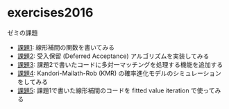 # exercises2016
ゼミの課題

* [課題1](ex01): 線形補間の関数を書いてみる
* [課題2](ex02): 受入保留 (Deferred Acceptance) アルゴリズムを実装してみる
* [課題3](ex03): 課題2で書いたコードに多対一マッチングを処理する機能を追加する
* [課題4](ex04): Kandori-Mailath-Rob (KMR) の確率進化モデルのシミュレーションをしてみる
* [課題5](ex05): 課題1で書いた線形補間のコードを fitted value iteration で使ってみる
